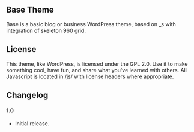Base Theme
---------------
Base is a basic blog or business WordPress theme, based on _s with integration of skeleton 960 grid. 


License
---------------
This theme, like WordPress, is licensed under the GPL 2.0. Use it to make something cool, have fun, and share what you've learned with others. 
All Javascript is located in /js/ with license headers where appropriate.


Changelog
---------------
#### 1.0
* Initial release.